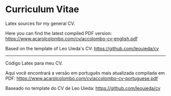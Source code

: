 # Curriculum Vitae

Latex sources for my general CV.

Here you can find the latest compiled PDF version: https://www.acarolcolombo.com/cv/accolombo-cv-english.pdf

Based on the template of Leo Uieda's CV: https://github.com/leouieda/cv

____________________________________________________________________________________________________________________
Código Latex para meu CV.

Aqui você encontrará a versão em português mais atualizada compilada em PDF: https://www.acarolcolombo.com/cv/accolombo-cv-portuguese.pdf

Baseado no template do CV de Leo Uieda: https://github.com/leouieda/cv
